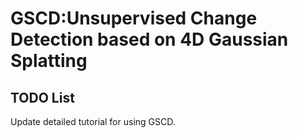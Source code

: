 # GSCD:Unsupervised Change Detection based on 4D Gaussian Splatting
## TODO List
 Update detailed tutorial for using GSCD.

